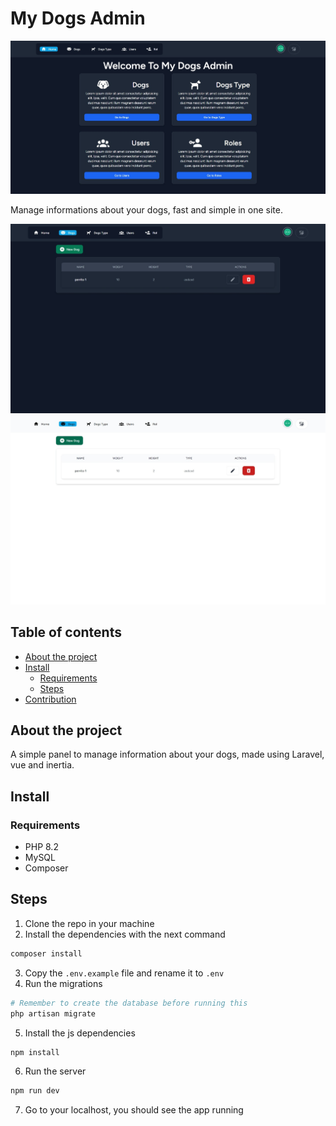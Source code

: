 # My Dogs Admin
![](./docs/dashboard.jpeg)

Manage informations about your dogs, fast and simple in one site.

![](./docs/dogs-dark.jpeg)
![](./docs/dogs-light.jpeg)

## Table of contents

- [About the project](#about-the-project)
- [Install](#install)
    - [Requirements](#requirements)
    - [Steps](#steps)
- [Contribution](#contribution)

## About the project

A simple panel to manage information about your dogs, made using Laravel, vue and inertia.

## Install

### Requirements
- PHP 8.2
- MySQL
- Composer

## Steps

1. Clone the repo in your machine
2. Install the dependencies with the next command

```bash
composer install
```

3. Copy the `.env.example` file and rename it to `.env`
4. Run the migrations

```bash
# Remember to create the database before running this
php artisan migrate
```

5. Install the js dependencies
```bash
npm install
```

6. Run the server
```bash
npm run dev
```

7. Go to your localhost, you should see the app running
